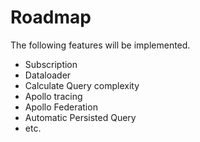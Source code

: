 # Roadmap

The following features will be implemented.

- Subscription
- Dataloader
- Calculate Query complexity
- Apollo tracing
- Apollo Federation
- Automatic Persisted Query
- etc.
